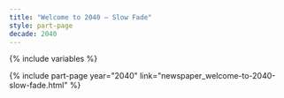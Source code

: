 ```yaml
---
title: "Welcome to 2040 – Slow Fade"
style: part-page
decade: 2040
---
```


{% include variables %}

{% include part-page year="2040" link="newspaper_welcome-to-2040-slow-fade.html" %}
